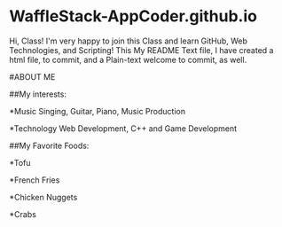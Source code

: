 # WaffleStack-AppCoder.github.io

Hi, Class! I'm very happy to join this Class and learn GitHub, Web Technologies, and Scripting! This My README Text file, I have created a html file, to commit, and a Plain-text welcome to commit, as well.

#ABOUT ME

##My interests:

*Music Singing, Guitar, Piano, Music Production


*Technology Web Development, C++ and Game Development

##My Favorite Foods:


*Tofu

*French Fries

*Chicken Nuggets

*Crabs


